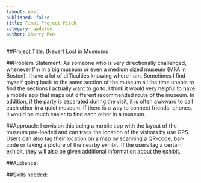 ```yaml
---
layout: post
published: false
title: Final Project Pitch
category: updates
author: Sherry Ren
---
```


##Project Title: 
(Never) Lost in Museums

##Problem Statement: 
As someone who is very directionally challenged, whenever I'm in a big museum or even a medium sized museum (MFA in Boston), I have a lot of difficulties knowing where I am. Sometimes I find myself going back to the same section of the museum all the time unable to find the sections I actually want to go to. I think it would very helpful to have a mobile app that maps out different recommended route of the museum. In addition, if the party is separated during the visit, it is often awkward to call each other in a quiet museum. If there is a way to connect friends' phones, it would be much easier to find each other in a museum. 

##Approach: 
I envision this being a mobile app with the layout of the museum pre-loaded and can track the location of the visitors by use GPS. Users can also tag their location on a map by scanning a QR-code, bar-code or taking a picture of the nearby exhibit. If the users tag a certain exhibit, they will also be given additional information about the exhibit. 


##Audience: 

##Skills needed:
